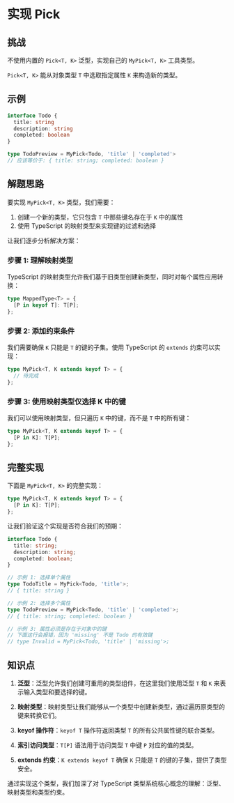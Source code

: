 # 实现 Pick

## 挑战

不使用内置的 `Pick<T, K>` 泛型，实现自己的 `MyPick<T, K>` 工具类型。

`Pick<T, K>` 能从对象类型 `T` 中选取指定属性 `K` 来构造新的类型。

## 示例

```typescript
interface Todo {
  title: string
  description: string
  completed: boolean
}

type TodoPreview = MyPick<Todo, 'title' | 'completed'>
// 应该等价于: { title: string; completed: boolean }
```

## 解题思路

要实现 `MyPick<T, K>` 类型，我们需要：

1. 创建一个新的类型，它只包含 `T` 中那些键名存在于 `K` 中的属性
2. 使用 TypeScript 的映射类型来实现键的过滤和选择

让我们逐步分析解决方案：

### 步骤 1: 理解映射类型

TypeScript 的映射类型允许我们基于旧类型创建新类型，同时对每个属性应用转换：

```typescript
type MappedType<T> = {
  [P in keyof T]: T[P];
};
```

### 步骤 2: 添加约束条件

我们需要确保 `K` 只能是 `T` 的键的子集。使用 TypeScript 的 `extends` 约束可以实现：

```typescript
type MyPick<T, K extends keyof T> = {
  // 待完成
};
```

### 步骤 3: 使用映射类型仅选择 K 中的键

我们可以使用映射类型，但只遍历 `K` 中的键，而不是 `T` 中的所有键：

```typescript
type MyPick<T, K extends keyof T> = {
  [P in K]: T[P];
};
```

## 完整实现

下面是 `MyPick<T, K>` 的完整实现：

```typescript
type MyPick<T, K extends keyof T> = {
  [P in K]: T[P];
};
```

让我们验证这个实现是否符合我们的预期：

```typescript
interface Todo {
  title: string;
  description: string;
  completed: boolean;
}

// 示例 1: 选择单个属性
type TodoTitle = MyPick<Todo, 'title'>;
// { title: string }

// 示例 2: 选择多个属性
type TodoPreview = MyPick<Todo, 'title' | 'completed'>;
// { title: string; completed: boolean }

// 示例 3: 属性必须是存在于对象中的键
// 下面这行会报错，因为 'missing' 不是 Todo 的有效键
// type Invalid = MyPick<Todo, 'title' | 'missing'>;
```

## 知识点

1. **泛型**：泛型允许我们创建可重用的类型组件，在这里我们使用泛型 `T` 和 `K` 来表示输入类型和要选择的键。

2. **映射类型**：映射类型让我们能够从一个类型中创建新类型，通过遍历原类型的键来转换它们。

3. **keyof 操作符**：`keyof T` 操作符返回类型 `T` 的所有公共属性键的联合类型。

4. **索引访问类型**：`T[P]` 语法用于访问类型 `T` 中键 `P` 对应的值的类型。

5. **extends 约束**：`K extends keyof T` 确保 `K` 只能是 `T` 的键的子集，提供了类型安全。

通过实现这个类型，我们加深了对 TypeScript 类型系统核心概念的理解：泛型、映射类型和类型约束。
